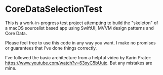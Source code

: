 # CoreDataSelectionTest

This is a work-in-progress test project attempting to build the "skeleton" of a macOS sourcelist based app using SwiftUI, MVVM design patterns and Core Data. 

Please feel free to use this code in any way you want. I make no promises or guarantees that I've done things correctly.

I've followed the basic architecture from a helpful video by Karin Prater: https://www.youtube.com/watch?v=63oyC5bUujc. But any mistakes are mine.
